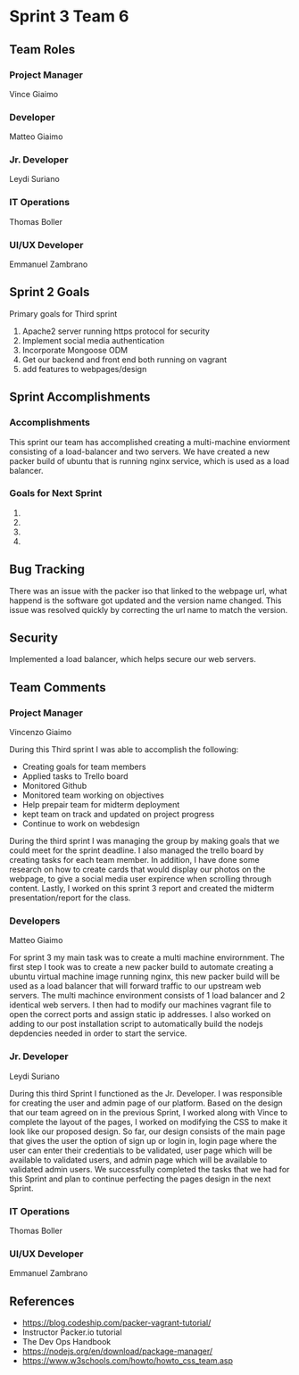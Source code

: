 # Sprint 3 Team 6

## Team Roles

### Project Manager
Vince Giaimo

### Developer
Matteo Giaimo

### Jr. Developer
Leydi Suriano

### IT Operations
Thomas Boller

### UI/UX Developer
Emmanuel Zambrano

## Sprint 2 Goals

Primary goals for Third sprint

1. Apache2 server running https protocol for security
2. Implement social media authentication
3. Incorporate Mongoose ODM 
4. Get our backend and front end both running on vagrant 
5. add features to webpages/design

## Sprint Accomplishments


### Accomplishments
This sprint our team has accomplished creating a multi-machine enviorment consisting of a load-balancer and two servers. We have created a new packer build of ubuntu that is running nginx service, which is used as a load balancer. 



### Goals for Next Sprint
1. 
2. 
3. 
4.


## Bug Tracking
There was an issue with the packer iso that linked to the webpage url, what happend is the software got updated and the version name changed. This issue was resolved quickly by correcting the url name to match the version. 


## Security
Implemented a load balancer, which helps secure our web servers. 


## Team Comments

### Project Manager
Vincenzo Giaimo

During this Third sprint I was able to accomplish the following:
- Creating goals for team members
- Applied tasks to Trello board
- Monitored Github
- Monitored team working on objectives
- Help prepair team for midterm deployment
- kept team on track and updated on project progress
- Continue to work on webdesign 

During the third sprint I was managing the group by making goals that we could meet for the sprint deadline. I also managed the trello board by creating tasks for each team member. In addition, I have done some research on how to create cards that would display our photos on the webpage, to give a social media user expirence when scrolling through content. Lastly, I worked on this sprint 3 report and created the midterm presentation/report for the class.

### Developers
Matteo Giaimo

For sprint 3 my main task was to create a multi machine envirornment. The first step I took was to create a new packer build to automate creating a ubuntu virtual machine image running nginx, this new packer build will be used as a load balancer that will forward traffic to our upstream web servers. The multi machince environment consists of 1 load balancer and 2 identical web servers. I then had to modify our machines vagrant file to open the correct ports and assign static ip addresses. I also worked on adding to our post installation script to automatically build the nodejs depdencies needed in order to start the service.

### Jr. Developer
Leydi Suriano

During this third Sprint I functioned as the Jr. Developer. I was responsible for creating the user and admin page of our platform. Based on the design that our team agreed on in the previous Sprint, I worked along with Vince to complete the layout of the pages, I worked on modifying the CSS to make it look like our proposed design. So far, our design consists of the main page that gives the user the option of sign up or login in, login page where the user can enter their credentials to be validated, user page which will be available to validated users, and admin page which will be available to validated admin users. We successfully completed the tasks that we had for this Sprint and plan to continue perfecting the pages design in the next Sprint. 

### IT Operations
Thomas Boller

### UI/UX Developer
Emmanuel Zambrano

## References

- https://blog.codeship.com/packer-vagrant-tutorial/
- Instructor Packer.io tutorial
- The Dev Ops Handbook
- https://nodejs.org/en/download/package-manager/
- https://www.w3schools.com/howto/howto_css_team.asp
